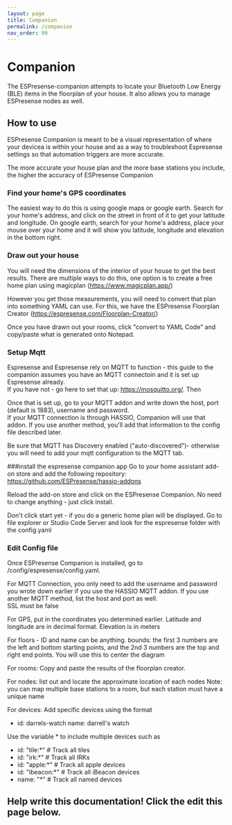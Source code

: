 ```yaml
---
layout: page
title: Companion
permalink: /companion
nav_order: 99
---
```


# Companion

The ESPresense-companion attempts to locate your Bluetooth Low Energy (BLE) items in the floorplan of your house. It also allows you to manage ESPresense nodes as well.

## How to use

ESPresense Companion is meant to be a visual representation of where your devicea is within your house and 
as a way to troubleshoot Espresense settings so that automation triggers are more accurate.

The more accurate your house plan and the more base stations you include, the higher the accuracy of ESPresense Companion

### Find your home's GPS coordinates
The easiest way to do this is using google maps or google earth.  Search for your home's address, and click on the street in front of it to get your latitude and longitude. 
On google earth, search for your home's address, place your mouse over your home and it will show you latitude, longitude and elevation in the bottom right.  

### Draw out your house
You will need the dimensions of the interior of your house to get the best results.  There are multiple ways to do this, one option is to create a free home plan using magicplan (https://www.magicplan.app/)

However you get those measurements, you will need to convert that plan into something YAML can use.  For this, we have the ESPresense Floorplan Creator (https://espresense.com/Floorplan-Creator/)

Once you have drawn out your rooms, click "convert to YAML Code" and copy/paste what is generated onto Notepad.



### Setup Mqtt
Espresense and Espresense rely on MQTT to function - this guide to the companion assumes you have an MQTT connectoin and it is set up Espresense already.  
If you have not - go here to set that up: https://mosquitto.org/.  Then 

Once that is set up, go to your MQTT addon and write down the host, port (default is 1883), username and password.  
If your MQTT connection is through HASSIO, Companion will use that addon.  If you use another method, you'll add that information to the config file described later.

Be sure that MQTT has Discovery enabled ("auto-discovered")- otherwise you will need to add your mqtt configuration to the MQTT tab.



###install the espresense companion app
Go to your home assistant add-on store and add the following repository: https://github.com/ESPresense/hassio-addons

Reload the add-on store and click on the ESPresense Companion.  No need to change anything - just click install.  

Don't click start yet - if you do a generic home plan will be displayed.  Go to file explorer or Studio Code Server and look for the espresense folder with the config.yaml 



### Edit Config file
Once ESPresense Companion is installed, go to /config/espresense/config.yaml.

For MQTT Connection, you only need to add the username and password you wrote down earlier if you use the HASSIO MQTT addon.  If you use another MQTT method, list the host and port as well.  
SSL must be false

For GPS, put in the coordinates you determined earlier.  Latitude and longitude are in decimal format.  Elevation is in meters

For floors - 
ID and name can be anything.
bounds: the first 3 numbers are the left and bottom starting points, and the 2nd 3 numbers are the top and right end points.  You will use this to center the diagram

For rooms: Copy and paste the results of the floorplan creator.  

For nodes: list out and locate the approximate location of each nodes
Note: you can map multiple base stations to a room, but each station must have a unique name 


For devices: Add specific devices using the format 
- id: darrels-watch
  name: darrell's watch

Use the variable * to include multiple devices such as 
  - id: "tile:*" # Track all tiles
  - id: "irk:*" # Track all IRKs
  - id: "apple:*" # Track all apple devices
  - id: "ibeacon:*" # Track all iBeacon devices
  - name: "*" # Track all named devices

## Help write this documentation!  Click the edit this page below.
